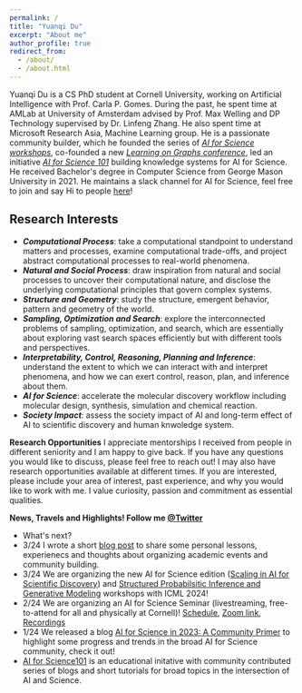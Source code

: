 ```yaml
---
permalink: /
title: "Yuanqi Du"
excerpt: "About me"
author_profile: true
redirect_from: 
  - /about/
  - /about.html
---
```


Yuanqi Du is a CS PhD student at Cornell University, working on Artificial Intelligence with Prof. Carla P. Gomes. During the past, he spent time at AMLab at University of Amsterdam advised by Prof. Max Welling and DP Technology supervised by Dr. Linfeng Zhang. He also spent time at Microsoft Research Asia, Machine Learning group. He is a passionate community builder, which he founded the series of [*AI for Science workshops*](https://ai4sciencecommunity.github.io/), co-founded a new [*Learning on Graphs conference*](https://logconference.github.io/), led an initiative [*AI for Science 101*](https://ai4science101.github.io/) building knowledge systems for AI for Science. He received Bachelor's degree in Computer Science from George Mason University in 2021. He maintains a slack channel for AI for Science, feel free to join and say Hi to people [here](https://join.slack.com/t/aiforscience/shared_invite/zt-1bdof1jmf-YtIjkUVA5DquXguEiOXGPQ)!

<!-- He is very fascinated by Science and interested in developing ML tools for scientific problems, especially for new knowledge discovery. On the other side, as a computer sciencist, he is devoted to understanding the world through a computational perspective. He is actively collaborating with researchers in applied mathematics, chemistry, biology, physics, and computer science. He maintains a slack channel for AI for Science, feel free to join and say Hi to people [here](https://join.slack.com/t/aiforscience/shared_invite/zt-1bdof1jmf-YtIjkUVA5DquXguEiOXGPQ)! -->

## Research Interests
  * ***Computational Process***: take a computational standpoint to understand matters and processes, examine computational trade-offs, and project abstract computational processes to real-world phenomena.
  * ***Natural and Social Process***: draw inspiration from natural and social processes to uncover their computational nature, and disclose the underlying computational principles that govern complex systems.
  * ***Structure and Geometry***: study the structure, emergent behavior, pattern and geometry of the world.
  * ***Sampling, Optimization and Search***: explore the interconnected problems of sampling, optimization, and search, which are essentially about exploring vast search spaces efficiently but with different tools and perspectives.
  * ***Interpretability, Control, Reasoning, Planning and Inference***: understand the extent to which we can interact with and interpret phenomena, and how we can exert control, reason, plan, and inference about them.
  * ***AI for Science***: accelerate the molecular discovery workflow including molecular design, synthesis, simulation and chemical reaction.
  * ***Society Impact***: assess the society impact of AI and long-term effect of AI to scientific discovery and human knwoledge system.

**Research Opportunities**
I appreciate mentorships I received from people in different seniority and I am happy to give back. If you have any questions you would like to discuss, please feel free to reach out! I may also have research opportunities available at different times. If you are interested, please include your area of interest, past experience, and why you would like to work with me. I value curiosity, passion and commitment as essential qualities. 
  
**News, Travels and Highlights! Follow me [@Twitter](https://twitter.com/YuanqiD)**
* What's next?
* 3/24 I wrote a short [blog post](https://medium.com/@yuanqidu/about-academic-event-organization-and-community-building-in-ai-and-ml-0735893d7e36) to share some personal lessons, experienecs and thoughts about organizing academic events and community building. 
* 3/24 We are organizing the new AI for Science edition ([Scaling in AI for Scientific Discovery](https://ai4sciencecommunity.github.io/icml24.html)) and [Structured Probabilsitic Inference and Generative Modeling](https://spigmworkshop2024.github.io/) workshops with ICML 2024!
* 2/24 We are organizing an AI for Science Seminar (livestreaming, free-to-attend for all and physically at Cornell)! [Schedule](https://science.ai.cornell.edu/events/ai-for-science-seminar-series-spring-2024/), [Zoom link](https://t.co/6sMdN7NuCm), [Recordings](https://www.youtube.com/@cuaisci)
* 1/24 We released a blog [AI for Science in 2023: A Community Primer](https://medium.com/@AI_for_Science/ai-for-science-in-2023-a-community-primer-d2c2db37e9a7) to highlight some progress and trends in the broad AI for Science community, check it out!
* [AI for Science101](https://ai4science101.github.io/) is an educational initative with community contributed series of blogs and short tutorials for broad topics in the intersection of AI and Science.
